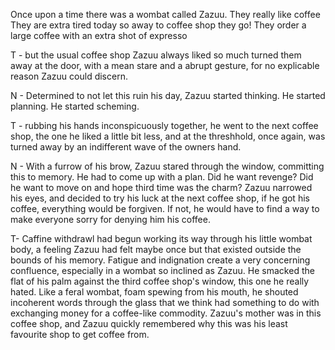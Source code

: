 Once upon a time there was a wombat called Zazuu.
They really like coffee
They are extra tired today so away to coffee shop they go!
They order a large coffee with an extra shot of expresso

T - but the usual coffee shop Zazuu always liked so much turned them away at the door, with a mean stare and a abrupt gesture, for no explicable reason Zazuu could discern. 

N - Determined to not let this ruin his day, Zazuu started thinking. He started planning. He started scheming.

T - rubbing his hands inconspicuously together, he went to the next coffee shop, the one he liked a little bit less, and at the threshhold, once again, was turned away by an indifferent wave of the owners hand. 

N - With a furrow of his brow, Zazuu stared through the window, committing this to memory. He had to come up with a plan. Did he want revenge? Did he want to move on and hope third time was the charm? Zazuu narrowed his eyes, and decided to try his luck at the next coffee shop, if he got his coffee, everything would be forgiven. If not, he would have to find a way to make everyone sorry for denying him his coffee. 

T- Caffine withdrawl had begun working its way through his little wombat body, a feeling Zazuu had felt maybe once but that existed outside the bounds of his memory. Fatigue and indignation create a very concerning confluence, especially in a wombat so inclined as Zazuu. He smacked the flat of his palm against the third coffee shop's window, this one he really hated. Like a feral wombat, foam spewing from his mouth, he shouted incoherent words through the glass that we think had something to do with exchanging money for a coffee-like commodity. Zazuu's mother was in this coffee shop, and Zazuu quickly remembered why this was his least favourite shop to get coffee from. 
